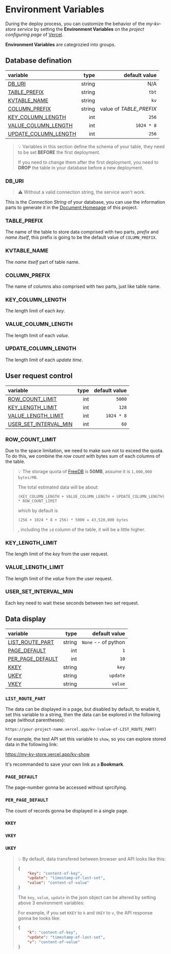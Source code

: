 # Environment Variables

During the deploy process, you can customize the behavior of the *my-kv-store service* by setting the **Environment Variables** on the *project configuring page* of [Vercel](https://vercel.com/).

**Environment Variables** are categrozied into groups.

## Database defination

variable|type|default value
:-|-:|-:
[DB_URI](#db_uri)|string|N/A
[TABLE_PREFIX](#table_prefix)|string|`tbt`
[KVTABLE_NAME](#kvtable_name)|string|`kv`
[COLUMN_PREFIX](#column_prefix)|string|value of *TABLE_PREFIX*
[KEY_COLUMN_LENGTH](#key_column_length)|int|`256`
[VALUE_COLUMN_LENGTH](#value_column_length)|int|`1024 * 8`
[UPDATE_COLUMN_LENGTH](#update_column_length)|int|`256`

> :bulb: Variables in this section define the schema of your table, they need to be set **BEFORE** the first deployment.
>
> If you need to change them after the first deployment, you need to **DROP** the table in your database before a new deployment.

### DB_URI

> :warning: Without a valid connection string, the service won't work.

This is the *Connection String* of your database, you can use the information parts to generate it in the [Document Homepage](https://windsting.github.io/my-kv-store) of this project.

### TABLE_PREFIX

The name of the table to store data comprised with two parts, *prefix* and *name itself*, this prefix is going to be the default value of `COLUMN_PREFIX`.

### KVTABLE_NAME

The *name itself* part of table name.

### COLUMN_PREFIX

The name of columns also comprised with two parts, just like table name.

### KEY_COLUMN_LENGTH

The length limit of each *key*.

### VALUE_COLUMN_LENGTH

The length limit of each *value*.

### UPDATE_COLUMN_LENGTH

The length limit of each *update time*.

## User request control

variable|type|default value
:-|-:|-:
[ROW_COUNT_LIMIT](#row_count_limit)|int|`5000`
[KEY_LENGTH_LIMIT](#key_length_limit)|int|`128`
[VALUE_LENGTH_LIMIT](#value_length_limit)|int|`1024 * 8`
[USER_SET_INTERVAL_MIN](#user_set_interval_min)|int|`60`

### ROW_COUNT_LIMIT

Due to the space limitation, we need to make sure not to exceed the quota. To do this, we combine the *row count* with bytes sum of each columns of the table.

> :bulb: The storage quota of [FreeDB](https://freedb.tech) is **50MB**, assume it is `1,000,000 bytes/MB`.
>
> The total estimated data will be about:
>
> `(KEY_COLUMN_LENGTH + VALUE_COLUMN_LENGTH + UPDATE_COLUMN_LENGTH) * ROW_COUNT_LIMIT`
>
> which by default is
>
> `(256 + 1024 * 8 + 256) * 5000 = 43,520,000 bytes`
>
> , including the `id` column of the table, it will be a little higher.

### KEY_LENGTH_LIMIT

The length limit of the *key* from the user request.

### VALUE_LENGTH_LIMIT

The length limit of the *value* from the user request.

### USER_SET_INTERVAL_MIN

Each key need to wait these seconds between two *set* request.

## Data display

variable|type|default value
:-|-:|-:
[LIST_ROUTE_PART](#list_route_part)|string|`None` -- of python
[PAGE_DEFAULT](#page_default)|int|`1`
[PER_PAGE_DEFAULT](#per_page_default)|int|`10`
[KKEY](#kkey)|string|`key`
[UKEY](#ukey)|string|`update`
[VKEY](#vkey)|string|`value`

### `LIST_ROUTE_PART`

The data can be displayed in a page, but disabled by default, to enable it, set this variable to a string, then the data can be explored in the following page (without parentheses):

`https://your-project-name.vercel.app/kv-(value-of-LIST_ROUTE_PART)`

For example, the test API set this variable to `show`, so you can explore stored data in the following link:

<https://my-kv-store.vercel.app/kv-show>

It's recommanded to save your own link as a **Bookmark**.

### `PAGE_DEFAULT`

The page-number gonna be accessed without sprcifying.

### `PER_PAGE_DEFAULT`

The count of records gonna be displayed in a single page.

### `KKEY`

### `VKEY`

### `UKEY`

> :bulb: By default, data transfered between browser and API looks like this:
>
> ```json
> {
>     "key": "content-of-key",
>     "update": "timestamp-of-last-set",
>     "value": "content-of-value"
> }
> ```
>
> The `key`, `value`, `update` in the json object can be altered by setting above 3 environment variables:
>
> For example, if you set `KKEY` to `k` and `VKEY` to `v`, the API response gonna be looks like:
>
> ```json
> {
>     "k": "content-of-key",
>     "update": "timestamp-of-last-set",
>     "v": "content-of-value"
> }
> ```
